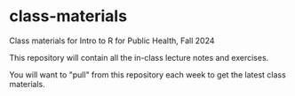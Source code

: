 # class-materials
Class materials for Intro to R for Public Health, Fall 2024

This repository will contain all the in-class lecture notes and exercises.

You will want to "pull" from this repository each week to get the latest class materials.
